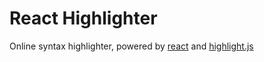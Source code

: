 React Highlighter
=================

Online syntax highlighter, powered by [react](https://github.com/facebook/react) and [highlight.js](http://highlightjs.org/)